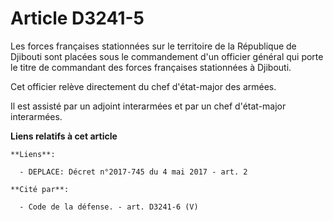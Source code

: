 # Article D3241-5

Les forces françaises stationnées sur le territoire de la République de Djibouti sont placées sous le commandement d'un
officier général qui porte le titre de commandant des forces françaises stationnées à Djibouti.

Cet officier relève directement du chef d'état-major des armées.

Il est assisté par un adjoint interarmées et par un chef d'état-major interarmées.

**Liens relatifs à cet article**

	**Liens**:

	  - DEPLACE: Décret n°2017-745 du 4 mai 2017 - art. 2

	**Cité par**:

	  - Code de la défense. - art. D3241-6 (V)
